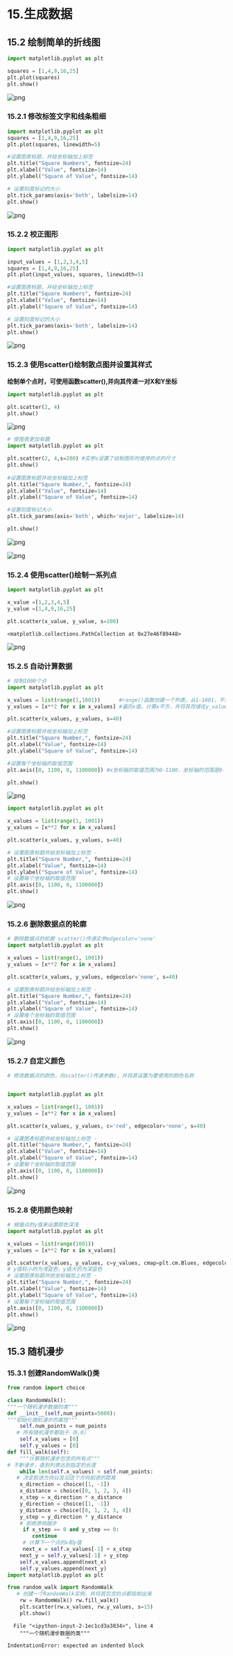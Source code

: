 #  15.生成数据

## 15.2 绘制简单的折线图


```python
import matplotlib.pyplot as plt

squares = [1,4,9,16,25]
plt.plot(squares)
plt.show()
```


![png](output_2_0.png)


### 15.2.1 修改标签文字和线条粗细


```python
import matplotlib.pyplot as plt
squares = [1,4,9,16,25]
plt.plot(squares, linewidth=5)

#设置图表标题，并给坐标轴加上标签
plt.title("Square Numbers", fontsize=24) 
plt.xlabel("Value", fontsize=14) 
plt.ylabel("Square of Value", fontsize=14)

# 设置刻度标记的大小 
plt.tick_params(axis='both', labelsize=14) 
plt.show()
```


![png](output_4_0.png)


### 15.2.2 校正图形


```python
import matplotlib.pyplot as plt

input_values = [1,2,3,4,5]
squares = [1,4,9,16,25]
plt.plot(input_values, squares, linewidth=5)

#设置图表标题，并给坐标轴加上标签
plt.title("Square Numbers", fontsize=24) 
plt.xlabel("Value", fontsize=14) 
plt.ylabel("Square of Value", fontsize=14)

# 设置刻度标记的大小 
plt.tick_params(axis='both', labelsize=14) 
plt.show()
```


![png](output_6_0.png)


### 15.2.3 使用scatter()绘制散点图并设置其样式

**绘制单个点时，可使用函数scatter(),并向其传递一对X和Y坐标**


```python
import matplotlib.pyplot as plt

plt.scatter(2, 4)
plt.show()
```


![png](output_9_0.png)



```python
# 使图表更加有趣
import matplotlib.pyplot as plt

plt.scatter(2, 4,s=200) #实参s设置了绘制图形时使用的点的尺寸
plt.show()
  
#设置图表标题并给坐标轴加上标签
plt.title("Square Number,", fontsize=24)
plt.xlabel("Value", fontsize=14)
plt.ylabel("Square of Value", fontsize=14)

#设置刻度标记大小
plt.tick_params(axis='both', which='major', labelsize=14)

plt.show()
```


![png](output_10_0.png)



![png](output_10_1.png)


### 15.2.4 使用scatter()绘制一系列点


```python
import matplotlib.pyplot as plt

x_value =[1,2,3,4,5]
y_value =[1,4,9,16,25]

plt.scatter(x_value, y_value, s=100)
```




    <matplotlib.collections.PathCollection at 0x27e46f89448>




![png](output_12_1.png)


### 15.2.5 自动计算数据


```python
# 绘制1000个点
import matplotlib.pyplot as plt

x_values = list(range(1,1001))      #range()函数创建一个列表，从1-1001，不包括1001
y_values = [x**2 for x in x_values] #遍历x值，计算x平方，并将其存储在y_value中

plt.scatter(x_values, y_values, s=40)

#设置图表标题并给坐标轴加上标签
plt.title("Square Number,", fontsize=24)
plt.xlabel("Value", fontsize=14)
plt.ylabel("Square of Value", fontsize=14)

#设置每个坐标轴的取值范围
plt.axis([0, 1100, 0, 1100000]) #x坐标轴的取值范围为0-1100，坐标轴的范围是0-110000

plt.show()
```


![png](output_14_0.png)



```python
import matplotlib.pyplot as plt

x_values = list(range(1, 1001)) 
y_values = [x**2 for x in x_values]

plt.scatter(x_values, y_values, s=40) 

# 设置图表标题并给坐标轴加上标签 -
plt.title("Square Number,", fontsize=24)
plt.xlabel("Value", fontsize=14)
plt.ylabel("Square of Value", fontsize=14)
# 设置每个坐标轴的取值范围
plt.axis([0, 1100, 0, 1100000]) 
plt.show()
```


![png](output_15_0.png)


### 15.2.6 删除数据点的轮廓


```python
# 删除数据点的轮廓 scatter()传递实参edgecolor='none'
import matplotlib.pyplot as plt

x_values = list(range(1, 1001)) 
y_values = [x**2 for x in x_values]

plt.scatter(x_values, y_values, edgecolor='none', s=40) 

# 设置图表标题并给坐标轴加上标签 -
plt.title("Square Number,", fontsize=24)
plt.xlabel("Value", fontsize=14)
plt.ylabel("Square of Value", fontsize=14)
# 设置每个坐标轴的取值范围
plt.axis([0, 1100, 0, 1100000]) 
plt.show()
```


![png](output_17_0.png)


### 15.2.7 自定义颜色


```python
# 修改数据点的颜色，向scatter()传递参数c，并将其设置为要使用的颜色名称


import matplotlib.pyplot as plt

x_values = list(range(1, 1001)) 
y_values = [x**2 for x in x_values]

plt.scatter(x_values, y_values, c='red', edgecolor='none', s=40) 

# 设置图表标题并给坐标轴加上标签 -
plt.title("Square Number,", fontsize=24)
plt.xlabel("Value", fontsize=14)
plt.ylabel("Square of Value", fontsize=14)
# 设置每个坐标轴的取值范围
plt.axis([0, 1100, 0, 1100000]) 
plt.show()

```


![png](output_19_0.png)


### 15.2.8 使用颜色映射


```python
# 根据点的y值来设置颜色深浅
import matplotlib.pyplot as plt

x_values = list(range(1001))
y_values = [x**2 for x in x_values]

plt.scatter(x_values, y_values, c=y_values, cmap=plt.cm.Blues, edgecolor='none',s=40)
# y值较小的为浅蓝色，y值大的为深蓝色
# 设置图表标题并给坐标轴加上标签 -
plt.title("Square Number,", fontsize=24)
plt.xlabel("Value", fontsize=14)
plt.ylabel("Square of Value", fontsize=14)
# 设置每个坐标轴的取值范围
plt.axis([0, 1100, 0, 1100000]) 
plt.show()
```


![png](output_21_0.png)


## 15.3 随机漫步

### 15.3.1 创建RandomWalk()类


```python
from random import choice

class RandomWalk():
"""一个随机漫步数据的类"""
def __init__(self,num_points=5000):
"""初始化随机漫步的属性"""
    self.num_points = num_points
   # 所有随机漫步都始于（0,0）
    self.x_values = [0]
    self.y_values = [0]
def fill_walk(self): 
    """计算随机漫步包含的所有点""" 
# 不断漫步，直到列表达到指定的长度 
    while len(self.x_values) < self.num_points: 
   # 决定前进方向以及沿这个方向前进的距离 
    x_direction = choice([1, -1]) 
    x_distance = choice([0, 1, 2, 3, 4]) 
    x_step = x_direction * x_distance 
    y_direction = choice([1, -1]) 
    y_distance = choice([0, 1, 2, 3, 4]) 
    y_step = y_direction * y_distance 
    # 拒绝原地踏步 
     if x_step == 0 and y_step == 0: 
        continue
     # 计算下一个点的x和y值 
     next_x = self.x_values[-1] + x_step
    next_y = self.y_values[-1] + y_step 
    self.x_values.append(next_x) 
    self.y_values.append(next_y)   
import matplotlib.pyplot as plt 

from random_walk import RandomWalk 
   # 创建一个RandomWalk实例，并将其包含的点都绘制出来 
    rw = RandomWalk() rw.fill_walk() 
    plt.scatter(rw.x_values, rw.y_values, s=15) 
    plt.show()
```


      File "<ipython-input-2-1ec1cd3a3834>", line 4
        """一个随机漫步数据的类"""
                       ^
    IndentationError: expected an indented block
    



```python

```


```python

```


```python

```


```python

```


```python

```
